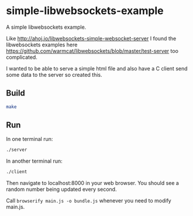 # simple-libwebsockets-example

A simple libwebsockets example.

Like http://ahoj.io/libwebsockets-simple-websocket-server I found the libwebsockets
examples here https://github.com/warmcat/libwebsockets/blob/master/test-server too
complicated.

I wanted to be able to serve a simple html file and also have a C client send some data
to the server so created this.

## Build
```bash
make
```

## Run
In one terminal run:
```bash
./server
```

In another terminal run:
```bash
./client
```

Then navigate to localhost:8000 in your web browser. You should see a random number being
updated every second.



Call `browserify main.js -o bundle.js` whenever you need to modify main.js.
